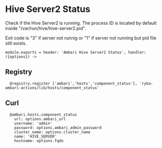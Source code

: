 
# Hive Server2 Status

Check if the Hive Server2 is running. The process ID is located by default
inside "/var/run/hive/hive-server2.pid".

Exit code is "3" if server not runnig or "1" if server not running but pid file
still exists.

    module.exports = header: 'Ambari Hive Server2 Status', handler: ({options}) ->

## Registry

      @registry.register ['ambari','hosts','component_status'], 'ryba-ambari-actions/lib/hosts/component_status'


## Curl

      @ambari.hosts.component_status
        url: options.ambari_url
        username: 'admin'
        password: options.ambari_admin_password
        cluster_name: options.cluster_name
        name: 'HIVE_SERVER'
        hostname: options.fqdn
